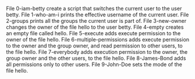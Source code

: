 File 0-iam-betty create a script that switches the current user to the user betty.
File 1-who-am-i  prints the effective username of the current user. 
File 2-groups prints all the groups the current user is part of.
File 3-new-owner changes the owner of the file hello to the user betty.
File 4-empty creates an empty file called hello.
File 5-execute adds execute permission to the owner of the file hello.
File 6-multiple-permissions adds execute permission to the owner and the group owner, and read permission to other users, to the file hello.
File 7-everybody adds execution permission to the owner, the group owner and the other users, to the file hello.
File 8-James-Bond adds all permissions only to other users.
File 9-John-Doe sets the mode of the file hello.


